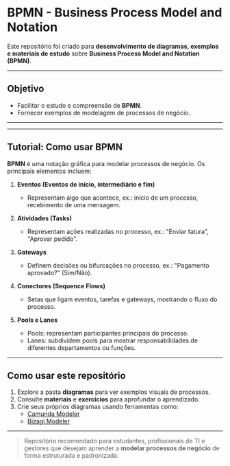 # BPMN - Business Process Model and Notation

Este repositório foi criado para **desenvolvimento de diagramas, exemplos e materiais de estudo** sobre **Business Process Model and Notation (BPMN)**.

---

## Objetivo

- Facilitar o estudo e compreensão de **BPMN**.  
- Fornecer exemplos de modelagem de processos de negócio.  

---


---

## Tutorial: Como usar BPMN

**BPMN** é uma notação gráfica para modelar processos de negócio. Os principais elementos incluem:

1. **Eventos (Eventos de início, intermediário e fim)**  
   - Representam algo que acontece, ex.: início de um processo, recebimento de uma mensagem.  

2. **Atividades (Tasks)**  
   - Representam ações realizadas no processo, ex.: "Enviar fatura", "Aprovar pedido".  

3. **Gateways**  
   - Definem decisões ou bifurcações no processo, ex.: "Pagamento aprovado?" (Sim/Não).  

4. **Conectores (Sequence Flows)**  
   - Setas que ligam eventos, tarefas e gateways, mostrando o fluxo do processo.  

5. **Pools e Lanes**  
   - Pools: representam participantes principais do processo.  
   - Lanes: subdividem pools para mostrar responsabilidades de diferentes departamentos ou funções.  

---

## Como usar este repositório

1. Explore a pasta **diagramas** para ver exemplos visuais de processos.  
2. Consulte **materiais** e **exercícios** para aprofundar o aprendizado.  
3. Crie seus próprios diagramas usando ferramentas como:
   - [Camunda Modeler](https://camunda.com/download/modeler/)  
   - [Bizagi Modeler](https://www.bizagi.com/en/platform/modeler)  

---

> Repositório recomendado para estudantes, profissionais de TI e gestores que desejam aprender a **modelar processos de negócio** de forma estruturada e padronizada.



